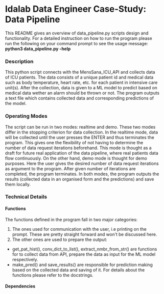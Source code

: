 # Idalab Data Engineer Case-Study: Data Pipeline
This README gives an overview of data_pipeline.py scripts design and functionality. For a detailed instruction on how to run the program please run the
following on your command prompt to see the usage message: **python3 data_pipeline.py -help**

### Description
This python script connects with the MensSana_ICU_API and collects data of ICU patients.
The data consists of a unique patient id and medical data such as body temperature, heart rate, etc. for each patient in intensive care unit(s).
After the collection, data is given to a ML model to predict based on medical data wether an alarm should be thrown or not.
The program outputs a text file which contains collected data and corresponding predictions of the model. 

### Operating Modes
The script can be run in two modes: realtime and demo.
These two modes differ in the stopping criterion for data collection.
In the realtime mode, data will be collected until the user presses the ENTER and thus terminates the program. This gives one the flexibility of not having 
to determine the number of data request iterations beforehand. This mode is thought as a draft for future real application of the data pipeline, where
real patients data flow continuously.
On the other hand, demo mode is thought for demo purposes. Here the user gives the desired number of data request iterations as argument to the program. After given number of iterations are completed, the program terminates.
In both modes, the program outputs the results (collected data in an organised form and the predictions) and save them locally.

### Technical Details
#### Functions
The functions defined in the program fall in two major categories: 
1) The ones used for communication with the user, i.e printing on the prompt. These are pretty straight forward and won't be discussed here.
2) The other ones are used to prepare the output:
  * get_pat_hist(), conv_dict_to_list(), extract_nmbr_from_str() are functions for to collect data from API, prepare the data as input for the ML model respectively.
  * make_pred() and save_results() are responsible for prediction making based on the collected data and saving of it.
For details about the functions please refer to the docstrings.
#### Dependencies
